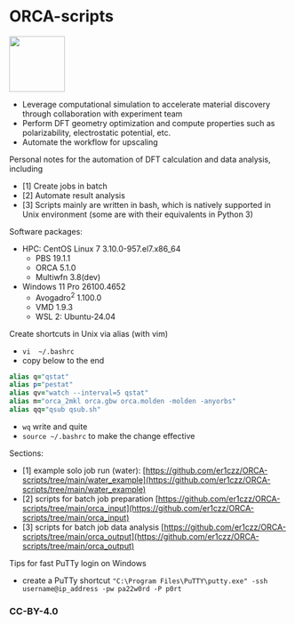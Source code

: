 # ORCA-scripts
<img src="https://www.faccts.de/wp-content/uploads/2024/06/Orca-Bildmarke-Hintergrund.png" width="100" height="100">

- Leverage computational simulation to accelerate material discovery through collaboration with experiment team
- Perform DFT geometry optimization and compute properties such as polarizability, electrostatic potential, etc.
- Automate the workflow for upscaling
  
Personal notes for the automation of DFT calculation and data analysis, including
- [1] Create jobs in batch
- [2] Automate result analysis
- [3] Scripts mainly are written in bash, which is natively supported in Unix environment (some are with their equivalents in Python 3) 

Software packages:
- HPC: CentOS Linux 7 3.10.0-957.el7.x86_64
  - PBS 19.1.1
  - ORCA 5.1.0
  - Multiwfn 3.8(dev) 
- Windows 11 Pro 26100.4652
  - Avogadro<sup>2</sup> 1.100.0
  - VMD 1.9.3
  - WSL 2: Ubuntu-24.04

Create shortcuts in Unix via alias (with vim)
- ```vi  ~/.bashrc```
- copy below to the end
```ruby
alias q="qstat"
alias p="pestat"
alias qv="watch --interval=5 qstat"
alias m="orca_2mkl orca.gbw orca.molden -molden -anyorbs"
alias qq="qsub qsub.sh"
```
- ```wq``` write and quite
- ```source ~/.bashrc``` to make the change effective

Sections:
- [1] example solo job run (water): [https://github.com/er1czz/ORCA-scripts/tree/main/water_example](https://github.com/er1czz/ORCA-scripts/tree/main/water_example)
- [2] scripts for batch job preparation [https://github.com/er1czz/ORCA-scripts/tree/main/orca_input](https://github.com/er1czz/ORCA-scripts/tree/main/orca_input)
- [3] scripts for batch job data analysis [https://github.com/er1czz/ORCA-scripts/tree/main/orca_output](https://github.com/er1czz/ORCA-scripts/tree/main/orca_output)


Tips for fast PuTTy login on Windows
- create a PuTTy shortcut
```"C:\Program Files\PuTTY\putty.exe" -ssh username@ip_address -pw pa22w0rd -P p0rt```

### CC-BY-4.0
